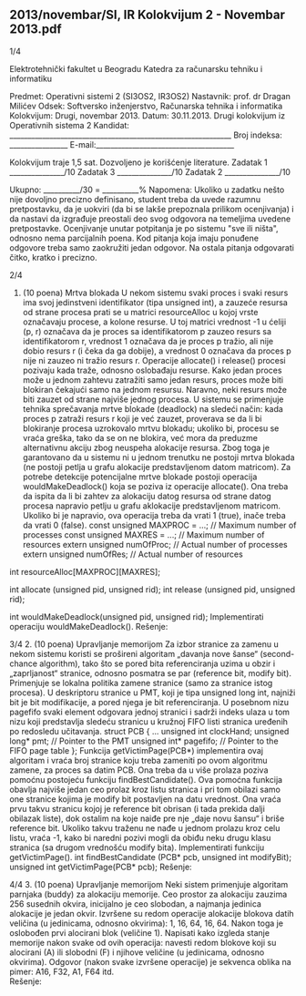 2013/novembar/SI, IR Kolokvijum 2 - Novembar 2013.pdf
--------------------------------------------------------------------------------


1/4 
 
Elektrotehnički fakultet u Beogradu 
Katedra za računarsku tehniku i informatiku 
 
Predmet: Operativni sistemi 2 (SI3OS2, IR3OS2) 
Nastavnik: prof. dr Dragan Milićev 
Odsek: Softversko inženjerstvo, Računarska tehnika i informatika 
Kolokvijum: Drugi, novembar 2013. 
Datum: 30.11.2013. 
Drugi kolokvijum iz Operativnih sistema 2 
Kandidat: _____________________________________________________________ 
Broj indeksa: ________________  E-mail:______________________________________ 
 
Kolokvijum traje 1,5 sat. Dozvoljeno je korišćenje literature. 
Zadatak 1 _______________/10   Zadatak 3 _______________/10 
Zadatak 2 _______________/10    
 
Ukupno: __________/30 = __________% 
Napomena: Ukoliko u zadatku nešto nije dovoljno precizno definisano, student treba da 
uvede razumnu pretpostavku, da je uokviri (da bi se lakše prepoznala prilikom ocenjivanja) i 
da  nastavi  da  izgrađuje  preostali  deo  svog  odgovora  na  temeljima  uvedene  pretpostavke. 
Ocenjivanje unutar potpitanja je po sistemu "sve ili ništa", odnosno nema parcijalnih poena. 
Kod pitanja koja imaju ponuđene odgovore treba samo zaokružiti jedan  odgovor.  Na  ostala 
pitanja odgovarati čitko, kratko i precizno. 
 

2/4 
1. (10 poena) Mrtva blokada 
U   nekom   sistemu   svaki   proces   i   svaki   resurs   ima   svoj   jedinstveni  identifikator  (tipa 
unsigned int), a zauzeće resursa od strane procesa prati se u matrici resourceAlloc u kojoj 
vrste označavaju procese, a kolone resurse. U toj matrici vrednost -1 u ćeliji (p, r) označava da 
je  proces  sa  identifikatorom p zauzeo  resurs  sa  identifikatorom r,  vrednost 1 označava da je 
proces p tražio, ali nije dobio resurs r (i čeka da ga dobije), a vrednost 0 označava da proces p 
nije ni zauzeo ni tražio resurs r.  Operacije allocate() i release() procesi  pozivaju  kada 
traže, odnosno oslobađaju resurse. Kako jedan proces može u jednom zahtevu zatražiti samo 
jedan resurs, proces može biti blokiran čekajući samo na jednom resursu. Naravno, neki resurs 
može biti zauzet od strane najviše jednog procesa. 
U sistemu se primenjuje tehnika sprečavanja mrtve blokade (deadlock) na sledeći način: kada 
proces p zatraži resurs r koji je već zauzet, proverava se da li bi blokiranje procesa uzrokovalo 
mrtvu blokadu; ukoliko bi, procesu se vraća greška, tako da se on ne blokira, već mora da 
preduzme alternativnu akciju zbog neuspeha alokacije resursa. Zbog toga je garantovano da u 
sistemu  ni  u  jednom  trenutku  ne  postoji  mrtva  blokada  (ne  postoji  petlja  u  grafu  alokacije 
predstavljenom datom matricom). 
Za potrebe detekcije potencijalne mrtve blokade postoji operacija wouldMakeDeadlock() koja 
se  poziva  iz  operacije allocate().  Ona  treba  da  ispita  da  li  bi  zahtev  za  alokaciju  datog 
resursa  od  strane  datog  procesa  napravio  petlju  u  grafu  aklokacije  predstavljenom  matricom. 
Ukoliko bi je napravio, ova operacija treba da vrati 1 (true), inače treba da vrati 0 (false). 
const unsigned MAXPROC = ...; // Maximum number of processes 
const unsigned MAXRES = ...;  // Maximum number of resources 
extern unsigned numOfProc;    // Actual number of processes 
extern unsigned numOfRes;     // Actual number of resources 
 
int resourceAlloc[MAXPROC][MAXRES]; 
 
int allocate (unsigned pid, unsigned rid); 
int release  (unsigned pid, unsigned rid); 
 
int wouldMakeDeadlock(unsigned pid, unsigned rid); 
Implementirati operaciju wouldMakeDeadlock(). 
Rešenje: 

3/4 
2. (10 poena) Upravljanje memorijom 
Za  izbor  stranice  za  zamenu  u  nekom  sistemu  koristi  se prošireni algoritam „davanja nove 
šanse“  (second-chance  algorithm),  tako  što se  pored  bita  referenciranja  uzima  u  obzir  i  
„zaprljanost“  stranice,  odnosno  posmatra se par (reference  bit,  modify bit). Primenjuje  se 
lokalna  politika  zamene  stranice  (samo  za  stranice  istog  procesa).  U  deskriptoru  stranice  u 
PMT,  koji  je  tipa unsigned long int, najniži bit je bit modifikacije, a pored njega je bit 
referenciranja.  U  posebnom  nizu pagefifo svaki element odgovara jednoj stranici i sadrži 
indeks  ulaza  u  tom  nizu  koji  predstavlja  sledeću  stranicu  u  kružnoj  FIFO  listi  stranica 
uređenih po redosledu učitavanja. 
struct PCB { 
  ... 
  unsigned int clockHand; 
  unsigned long* pmt; // Pointer to the PMT 
  unsigned int* pagefifo; // Pointer to the FIFO page table 
}; 
Funkcija getVictimPage(PCB*) implementira ovaj algoritam i vraća broj stranice koju treba 
zameniti  po  ovom  algoritmu  zamene,  za  proces  sa  datim  PCB. Ona  treba da u više prolaza 
poziva pomoćnu postojeću funkciju findBestCandidate(). Ova pomoćna funkcija obavlja 
najviše jedan ceo prolaz kroz listu stranica i pri tom obilazi  samo  one  stranice  kojima  je 
modify bit  postavljen  na  datu  vrednost. Ona vraća prvu takvu stranicu kojoj  je reference bit 
obrisan (i  tada  prekida  dalji  obilazak  liste), dok ostalim na koje naiđe pre nje „daje novu 
šansu“ i briše reference bit. Ukoliko takvu traženu ne nađe u jednom prolazu kroz celu listu, 
vraća -1,  kako  bi  naredni  pozivi  mogli  da  obiđu  neku  drugu  klasu  stranica  (sa  drugom 
vrednošću modify bita). Implementirati funkciju getVictimPage(). 
int findBestCandidate (PCB* pcb, unsigned int modifyBit); 
unsigned int getVictimPage(PCB* pcb); 
Rešenje: 
 

4/4 
3. (10 poena) Upravljanje memorijom 
Neki  sistem  primenjuje  algoritam  parnjaka  (buddy)  za  alokaciju  memorije.  Ceo  prostor  za 
alokaciju  zauzima  256  susednih  okvira,  inicijalno  je  ceo  slobodan,  a  najmanja  jedinica 
alokacije  je  jedan  okvir.  Izvršene  su  redom  operacije  alokacije  blokova  datih  veličina  (u 
jedinicama, odnosno okvirima): 
1, 16, 64, 16, 64. 
Nakon toga je oslobođen prvi alocirani blok (veličine 1). 
Napisati kako izgleda stanje memorije nakon svake od ovih operacija: navesti redom blokove 
koji su alocirani (A) ili slobodni (F) i njihove veličine (u jedinicama, odnosno  okvirima). 
Odgovor (nakon svake izvršene operacije) je sekvenca oblika na pimer: A16, F32, A1, F64 
itd.  
Rešenje: 
 